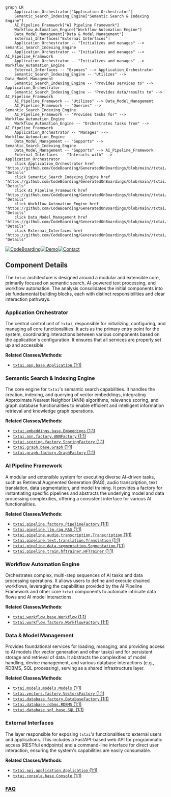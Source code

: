 ```mermaid
graph LR
    Application_Orchestrator["Application Orchestrator"]
    Semantic_Search_Indexing_Engine["Semantic Search & Indexing Engine"]
    AI_Pipeline_Framework["AI Pipeline Framework"]
    Workflow_Automation_Engine["Workflow Automation Engine"]
    Data_Model_Management["Data & Model Management"]
    External_Interfaces["External Interfaces"]
    Application_Orchestrator -- "Initializes and manages" --> Semantic_Search_Indexing_Engine
    Application_Orchestrator -- "Initializes and manages" --> AI_Pipeline_Framework
    Application_Orchestrator -- "Initializes and manages" --> Workflow_Automation_Engine
    External_Interfaces -- "Exposes" --> Application_Orchestrator
    Semantic_Search_Indexing_Engine -- "Utilizes" --> Data_Model_Management
    Semantic_Search_Indexing_Engine -- "Provides services to" --> Application_Orchestrator
    Semantic_Search_Indexing_Engine -- "Provides data/results to" --> AI_Pipeline_Framework
    AI_Pipeline_Framework -- "Utilizes" --> Data_Model_Management
    AI_Pipeline_Framework -- "Queries" --> Semantic_Search_Indexing_Engine
    AI_Pipeline_Framework -- "Provides tasks for" --> Workflow_Automation_Engine
    Workflow_Automation_Engine -- "Orchestrates tasks from" --> AI_Pipeline_Framework
    Application_Orchestrator -- "Manages" --> Workflow_Automation_Engine
    Data_Model_Management -- "Supports" --> Semantic_Search_Indexing_Engine
    Data_Model_Management -- "Supports" --> AI_Pipeline_Framework
    External_Interfaces -- "Interacts with" --> Application_Orchestrator
    click Application_Orchestrator href "https://github.com/CodeBoarding/GeneratedOnBoardings/blob/main//txtai/Application_Orchestrator.md" "Details"
    click Semantic_Search_Indexing_Engine href "https://github.com/CodeBoarding/GeneratedOnBoardings/blob/main//txtai/Semantic_Search_Indexing_Engine.md" "Details"
    click AI_Pipeline_Framework href "https://github.com/CodeBoarding/GeneratedOnBoardings/blob/main//txtai/AI_Pipeline_Framework.md" "Details"
    click Workflow_Automation_Engine href "https://github.com/CodeBoarding/GeneratedOnBoardings/blob/main//txtai/Workflow_Automation_Engine.md" "Details"
    click Data_Model_Management href "https://github.com/CodeBoarding/GeneratedOnBoardings/blob/main//txtai/Data_Model_Management.md" "Details"
    click External_Interfaces href "https://github.com/CodeBoarding/GeneratedOnBoardings/blob/main//txtai/External_Interfaces.md" "Details"
```
[![CodeBoarding](https://img.shields.io/badge/Generated%20by-CodeBoarding-9cf?style=flat-square)](https://github.com/CodeBoarding/CodeBoarding)[![Demo](https://img.shields.io/badge/Try%20our-Demo-blue?style=flat-square)](https://www.codeboarding.org/demo)[![Contact](https://img.shields.io/badge/Contact%20us%20-%20contact@codeboarding.org-lightgrey?style=flat-square)](mailto:contact@codeboarding.org)

## Component Details

The `txtai` architecture is designed around a modular and extensible core, primarily focused on semantic search, AI-powered text processing, and workflow automation. The analysis consolidates the initial components into six fundamental building blocks, each with distinct responsibilities and clear interaction pathways.

### Application Orchestrator
The central control unit of `txtai`, responsible for initializing, configuring, and managing all core functionalities. It acts as the primary entry point for the system, coordinating interactions between various components based on the application's configuration. It ensures that all services are properly set up and accessible.


**Related Classes/Methods**:

- <a href="https://github.com/neuml/txtai/blob/master/src/python/txtai/app/base.py#L1-L1" target="_blank" rel="noopener noreferrer">`txtai.app.base.Application` (1:1)</a>


### Semantic Search & Indexing Engine
The core engine for `txtai`'s semantic search capabilities. It handles the creation, indexing, and querying of vector embeddings, integrating Approximate Nearest Neighbor (ANN) algorithms, relevance scoring, and graph database functionalities to enable efficient and intelligent information retrieval and knowledge graph operations.


**Related Classes/Methods**:

- <a href="https://github.com/neuml/txtai/blob/master/src/python/txtai/embeddings/base.py#L1-L1" target="_blank" rel="noopener noreferrer">`txtai.embeddings.base.Embeddings` (1:1)</a>
- <a href="https://github.com/neuml/txtai/blob/master/src/python/txtai/ann/factory.py#L1-L1" target="_blank" rel="noopener noreferrer">`txtai.ann.factory.ANNFactory` (1:1)</a>
- <a href="https://github.com/neuml/txtai/blob/master/src/python/txtai/scoring/factory.py#L1-L1" target="_blank" rel="noopener noreferrer">`txtai.scoring.factory.ScoringFactory` (1:1)</a>
- <a href="https://github.com/neuml/txtai/blob/master/src/python/txtai/graph/base.py#L1-L1" target="_blank" rel="noopener noreferrer">`txtai.graph.base.Graph` (1:1)</a>
- <a href="https://github.com/neuml/txtai/blob/master/src/python/txtai/graph/factory.py#L1-L1" target="_blank" rel="noopener noreferrer">`txtai.graph.factory.GraphFactory` (1:1)</a>


### AI Pipeline Framework
A modular and extensible system for executing diverse AI-driven tasks, such as Retrieval Augmented Generation (RAG), audio transcription, text translation, data segmentation, and model training. It provides a factory for instantiating specific pipelines and abstracts the underlying model and data processing complexities, offering a consistent interface for various AI functionalities.


**Related Classes/Methods**:

- <a href="https://github.com/neuml/txtai/blob/master/src/python/txtai/pipeline/factory.py#L1-L1" target="_blank" rel="noopener noreferrer">`txtai.pipeline.factory.PipelineFactory` (1:1)</a>
- <a href="https://github.com/neuml/txtai/blob/master/src/python/txtai/pipeline/llm/rag.py#L1-L1" target="_blank" rel="noopener noreferrer">`txtai.pipeline.llm.rag.RAG` (1:1)</a>
- <a href="https://github.com/neuml/txtai/blob/master/src/python/txtai/pipeline/audio/transcription.py#L1-L1" target="_blank" rel="noopener noreferrer">`txtai.pipeline.audio.transcription.Transcription` (1:1)</a>
- <a href="https://github.com/neuml/txtai/blob/master/src/python/txtai/pipeline/text/translation.py#L1-L1" target="_blank" rel="noopener noreferrer">`txtai.pipeline.text.translation.Translation` (1:1)</a>
- <a href="https://github.com/neuml/txtai/blob/master/src/python/txtai/pipeline/data/segmentation.py#L1-L1" target="_blank" rel="noopener noreferrer">`txtai.pipeline.data.segmentation.Segmentation` (1:1)</a>
- <a href="https://github.com/neuml/txtai/blob/master/src/python/txtai/pipeline/train/hftrainer.py#L1-L1" target="_blank" rel="noopener noreferrer">`txtai.pipeline.train.hftrainer.HFTrainer` (1:1)</a>


### Workflow Automation Engine
Orchestrates complex, multi-step sequences of AI tasks and data processing operations. It allows users to define and execute chained workflows, leveraging the capabilities provided by the AI Pipeline Framework and other core `txtai` components to automate intricate data flows and AI model interactions.


**Related Classes/Methods**:

- <a href="https://github.com/neuml/txtai/blob/master/src/python/txtai/workflow/base.py#L1-L1" target="_blank" rel="noopener noreferrer">`txtai.workflow.base.Workflow` (1:1)</a>
- <a href="https://github.com/neuml/txtai/blob/master/src/python/txtai/workflow/factory.py#L1-L1" target="_blank" rel="noopener noreferrer">`txtai.workflow.factory.WorkflowFactory` (1:1)</a>


### Data & Model Management
Provides foundational services for loading, managing, and providing access to AI models (for vector generation and other tasks) and for persistent storage and retrieval of data. It abstracts the complexities of model handling, device management, and various database interactions (e.g., RDBMS, SQL processing), serving as a shared infrastructure layer.


**Related Classes/Methods**:

- <a href="https://github.com/neuml/txtai/blob/master/src/python/txtai/models/models.py#L1-L1" target="_blank" rel="noopener noreferrer">`txtai.models.models.Models` (1:1)</a>
- <a href="https://github.com/neuml/txtai/blob/master/src/python/txtai/vectors/factory.py#L1-L1" target="_blank" rel="noopener noreferrer">`txtai.vectors.factory.VectorsFactory` (1:1)</a>
- <a href="https://github.com/neuml/txtai/blob/master/src/python/txtai/database/factory.py#L1-L1" target="_blank" rel="noopener noreferrer">`txtai.database.factory.DatabaseFactory` (1:1)</a>
- <a href="https://github.com/neuml/txtai/blob/master/src/python/txtai/database/rdbms.py#L1-L1" target="_blank" rel="noopener noreferrer">`txtai.database.rdbms.RDBMS` (1:1)</a>
- <a href="https://github.com/neuml/txtai/blob/master/src/python/txtai/database/sql/base.py#L1-L1" target="_blank" rel="noopener noreferrer">`txtai.database.sql.base.SQL` (1:1)</a>


### External Interfaces
The layer responsible for exposing `txtai`'s functionalities to external users and applications. This includes a FastAPI-based web API for programmatic access (RESTful endpoints) and a command-line interface for direct user interaction, ensuring the system's capabilities are easily consumable.


**Related Classes/Methods**:

- <a href="https://github.com/neuml/txtai/blob/master/src/python/txtai/api/application.py#L1-L1" target="_blank" rel="noopener noreferrer">`txtai.api.application.Application` (1:1)</a>
- <a href="https://github.com/neuml/txtai/blob/master/src/python/txtai/console/base.py#L1-L1" target="_blank" rel="noopener noreferrer">`txtai.console.base.Console` (1:1)</a>




### [FAQ](https://github.com/CodeBoarding/GeneratedOnBoardings/tree/main?tab=readme-ov-file#faq)